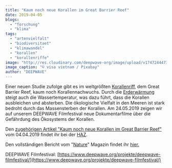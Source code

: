 ```yaml
---
title: "Kaum noch neue Korallen im Great Barrier Reef"
date: 2019-04-05
blogs: 
  - "forschung"
  - "klima"
tags: 
  - "artenvielfalt"
  - "biodiversitaet"
  - "klimawandel"
  - "korallen"
  - "korallenriffe"
image: "http://res.cloudinary.com/deepwave-org/image/upload/v1747244473/deepwave.org/fish-288988_1920.jpg"
image_caption: "© visa vietnam / Pixabay"
author: "DEEPWAVE"
---
```


Einer neuen Studie zufolge gibt es im weltgrößten [Korallenriff,](https://www.deepwave.org/die-ozeane/korallen/) dem Great Barrier Reef, kaum noch Korallennachwuchs. Durch die [Erderwärmung](https://www.deepwave.org/die-ozeane/klimawandel/) steigt auch die Wassertemperatur, was dazu führt, dass die Korallen ausbleichen und absterben. Die ökologische Vielfalt in den Meeren ist stark bedroht durch das Massensterben der Korallen. Am 24.05.2019 zeigen wir auf unserem DEEPWAVE Filmfestival neue Dokumentarfilme über die Gefährdung des Ökosystems der Korallen.

Den [zugehörigen Artikel "Kaum noch neue Korallen im Great Barrier Reef"](https://www.haz.de/Nachrichten/Wissen/Uebersicht/Klimawandel-Kaum-noch-neue-Korallen-im-Great-Barrier-Reef) vom 04.04.2019 findet ihr bei der [HAZ](https://www.haz.de/).

Den vollständigen Bericht vom "[Nature](https://www.nature.com/)" Magazin findet ihr [hier.](https://www.nature.com/articles/s41586-019-1081-y)

DEEPWAVE Filmfestival: [https://www.deepwave.org/projekte/deepwave-filmfestival/](https://www.deepwave.org/projekte/deepwave-filmfestival/)
